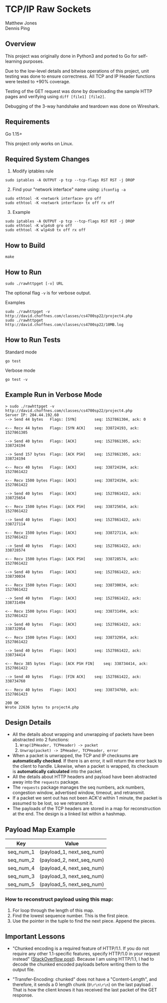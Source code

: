 # TCP/IP Raw Sockets

Matthew Jones  
Dennis Ping  

## Overview

This project was originally done in Python3 and ported to Go for self-learning purposes.

Due to the low-level details and bitwise operations of this project, unit testing was done to ensure correctness. All TCP and IP Header functions were tested to +90% coverage.

Testing of the GET request was done by downloading the sample HTTP pages and verifying using `diff [file1] [file2]`.

Debugging of the 3-way handshake and teardown was done on Wireshark.

## Requirements

Go 1.15+

This project only works on Linux.

## Required System Changes

1. Modify iptables rule
```
sudo iptables -A OUTPUT -p tcp --tcp-flags RST RST -j DROP
```

2. Find your "network interface" name using: `ifconfig -a`
```
sudo ethtool -K <network interface> gro off
sudo ethtool -K <network interface> tx off rx off
```

3. Example
```
sudo iptables -A OUTPUT -p tcp --tcp-flags RST RST -j DROP
sudo ethtool -K wlp4s0 gro off
sudo ethtool -K wlp4s0 tx off rx off
```

## How to Build

```
make
```

## How to Run

```
sudo ./rawhttpget [-v] URL
```

The optional flag `-v` is for verbose output.

Examples

```
sudo ./rawhttpget -v http://david.choffnes.com/classes/cs4700sp22/project4.php
sudo ./rawhttpget http://david.choffnes.com/classes/cs4700sp22/10MB.log
```

## How to Run Tests

Standard mode
```
go test
```
Verbose mode
```
go test -v
```

## Example Run in Verbose Mode

```
> sudo ./rawhttpget -v http://david.choffnes.com/classes/cs4700sp22/project4.php
Server IP: 204.44.192.60
--> Send 44 bytes	Flags: [SYN]		seq: 1527861304, ack: 0

<-- Recv 44 bytes	Flags: [SYN ACK]	seq: 338724193, ack: 1527861305

--> Send 40 bytes	Flags: [ACK]		seq: 1527861305, ack: 338724194

--> Send 157 bytes	Flags: [ACK PSH]	seq: 1527861305, ack: 338724194

<-- Recv 40 bytes	Flags: [ACK]		seq: 338724194, ack: 1527861422

<-- Recv 1500 bytes	Flags: [ACK]		seq: 338724194, ack: 1527861422

--> Send 40 bytes	Flags: [ACK]		seq: 1527861422, ack: 338725654

<-- Recv 1500 bytes	Flags: [ACK PSH]	seq: 338725654, ack: 1527861422

--> Send 40 bytes	Flags: [ACK]		seq: 1527861422, ack: 338727114

<-- Recv 1500 bytes	Flags: [ACK]		seq: 338727114, ack: 1527861422

--> Send 40 bytes	Flags: [ACK]		seq: 1527861422, ack: 338728574

<-- Recv 1500 bytes	Flags: [ACK PSH]	seq: 338728574, ack: 1527861422

--> Send 40 bytes	Flags: [ACK]		seq: 1527861422, ack: 338730034

<-- Recv 1500 bytes	Flags: [ACK]		seq: 338730034, ack: 1527861422

--> Send 40 bytes	Flags: [ACK]		seq: 1527861422, ack: 338731494

<-- Recv 1500 bytes	Flags: [ACK]		seq: 338731494, ack: 1527861422

--> Send 40 bytes	Flags: [ACK]		seq: 1527861422, ack: 338732954

<-- Recv 1500 bytes	Flags: [ACK]		seq: 338732954, ack: 1527861422

--> Send 40 bytes	Flags: [ACK]		seq: 1527861422, ack: 338734414

<-- Recv 385 bytes	Flags: [ACK PSH FIN]	seq: 338734414, ack: 1527861422

--> Send 40 bytes	Flags: [FIN ACK]	seq: 1527861422, ack: 338734760

<-- Recv 40 bytes	Flags: [ACK]		seq: 338734760, ack: 1527861423

200 OK
Wrote 22636 bytes to project4.php
```

## Design Details

- All the details about wrapping and unwrapping of packets have been abstracted into 2 functions:
  1. `Wrap(IPHeader, TCPHeader) -> packet`
  2. `Unwrap(packet) -> IPHeader, TCPHeader, error`
- When a packet is unwrapped, the TCP and IP checksums are **automatically checked**. If there is an error, it will return the error back to the client to handle. Likewise, when a packet is wrapped, its checksum is **automatically calculated** into the packet.
- All the details about HTTP headers and payload have been abstracted away into the `requests` package.
- The `requests` package manages the seq numbers, ack numbers, congestion window, advertised window, timeout, and retransmit.
- If a packet we sent out has not been ACK'd within 1 minute, the packet is assumed to be lost, so we retransmit it.
- The payloads of the TCP headers are stored in a map for reconstruction at the end. The design is a linked list within a hashmap.

## Payload Map Example

| Key       | Value                     |
| --------- | ------------------------- |
| seq_num_1 | (payload_1, next_seq_num) |
| seq_num_2 | (payload_2, next_seq_num) |
| seq_num_4 | (payload_4, next_seq_num) |
| seq_num_3 | (payload_3, next_seq_num) |
| seq_num_5 | (payload_5, next_seq_num) |

### How to reconstruct payload using this map:

1. For loop through the length of this map.
2. Find the lowest sequence number. This is the first piece.
3. Use the pointer in the tuple to find the next piece. Append the pieces.

## Important Lessons

* "Chunked encoding is a required feature of HTTP/1.1. If you do not require any other 1.1-specific features, specify HTTP/1.0 in your request instead" ([StackOverflow post](https://stackoverflow.com/questions/31969990/how-to-tell-the-http-server-to-not-send-chunked-encoding)). Because I am using HTTP/1.1, I had to decode the chunked encoded payloads before writing them to the output file.

* "Transfer-Encoding: chunked" does not have a "Content-Length", and therefore, it sends a 0 length chunk (`0\r\n\r\n`) on the last payload . That is how the client knows it has received the last packet of the GET response.